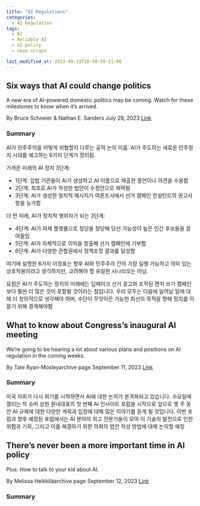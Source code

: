```yaml
---
title: "AI Regulations"
categories:
  - AI Regulation
tags:
  - AI
  - Reliable AI
  - AI policy
  - news scraps

last_modified_at: 2023-09-13T16:50:50-11:00
---
```


## Six ways that AI could change politics
A new era of AI-powered domestic politics may be coming. Watch for these milestones to know when it’s arrived.

By Bruce Schneier & Nathan E. Sanders
July 28, 2023
[Link](https://www.technologyreview.com/2023/07/28/1076756/six-ways-that-ai-could-change-politics/)

### Summary 
AI가 민주주의를 어떻게 위협할지 다루는 공적 논의 미흡. AI가 주도하는 새로운 민주정치 시대를 예고하는 6가지 단계가 정리됨. 

가까운 미래의 AI 정치 3단계:
 - 1단계: 입법 기관들이 AI가 생성하고 AI 이름으로 제출한 증언이나 의견을 수용함
  - 2단계: 최초로 AI가 작성한 법안이 수정안으로 채택됨
  - 3단계: AI가 생성한 정치적 메시지가 여론조사에서 선거 캠페인 컨설턴트의 권고사항을 능가함

  더 먼 미래, AI가 정치적 행위자가 되는 3단계:
  - 4단계: AI가 자체 플랫폼으로 정당을 창당해 당선 가능성이 높은 인간 후보들을 끌어들임
  - 5단계: AI가 자체적으로 이익을 창출해 선거 캠페인에 기부함
  - 6단계: AI가 다양한 관할권에서 정책조정 결과를 달성함

여기에 설명한 6가지 이정표는 향후 AI와 민주주의 간의 가장 실행 가능하고 의미 있는 상호작용이라고 생각하지만, 고려해야 할 유일한 시나리오는 아님.

요점은 AI가 주도하는 정치의 미래에는 딥페이크 선거 광고와 조작된 편지 쓰기 캠페인보다 훨씬 더 많은 것이 포함될 것이라는 점입니다. 우리 모두는 다음에 일어날 일에 대해 더 창의적으로 생각해야 하며, 수단이 무엇이든 가능한 최선의 목적을 향해 정치를 이끌기 위해 경계해야함





## What to know about Congress’s inaugural AI meeting
We’re going to be hearing a lot about various plans and positions on AI regulation in the coming weeks.

By Tate Ryan-Mosleyarchive page
September 11, 2023
[Link](https://www.technologyreview.com/2023/09/11/1079244/what-to-know-congress-ai-insight-forum-meeting/)

### Summary 
미국 의회가 다시 회기를 시작하면서 AI에 대한 논의가 본격화되고 있습니다. 수요일에 열리는 척 슈머 상원 원내대표의 첫 번째 AI 인사이트 포럼을 시작으로 앞으로 몇 주 동안 AI 규제에 대한 다양한 계획과 입장에 대해 많은 이야기를 듣게 될 것입니다. 이번 포럼과 향후 예정된 포럼에서는 AI 분야의 최고 전문가들이 모여 이 기술의 발전으로 인한 위험과 기회, 그리고 이를 해결하기 위한 의회의 법안 작성 방법에 대해 논의할 예정


## There’s never been a more important time in AI policy 
Plus: How to talk to your kid about AI.

By Melissa Heikkiläarchive page
September 12, 2023
[Link](https://www.technologyreview.com/2023/09/12/1079315/theres-never-been-a-more-important-time-for-ai-policy/)

### Summary 


